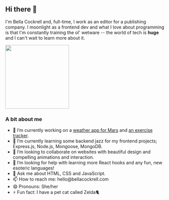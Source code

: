 ## Hi there 👋 

I'm Bella Cockrell and, full-time, I work as an editor for a publishing company. I moonlight as a frontend dev and what I love about programming is that I'm constantly training the ol' wetware -- the world of tech is <strong>huge</strong> and I can't wait to learn more about it.

<img src='https://bellacockrell.com/static/media/logo.a5c5969b.svg' width='200px'/>

### A bit about me
<ul>
<li>🔭 I’m currently working on a <a href='https://github.com/bella-cockrell/mars-weather-app'>weather app for Mars</a> and <a href='https://github.com/bella-cockrell/exercise-tracker'>an exercise tracker</a>.</li>
<li>🌱 I’m currently learning some backend jazz for my frontend projects; Express.js, Node.js, Mongoose, MongoDB.</li>
<li>👯 I’m looking to collaborate on websites with beautiful design and compelling animations and interaction.</li>
<li>🤔 I’m looking for help with learning more React hooks and any fun, new esoteric languages!</li>
<li>💬 Ask me about HTML, CSS and JavaScript.</li>
<li>📫 How to reach me: hello@bellacockrell.com</li>
<li>😄 Pronouns: She/her</li>
<li>⚡ Fun fact: I have a pet cat called Zelda🐈 </li> 
</ul>
